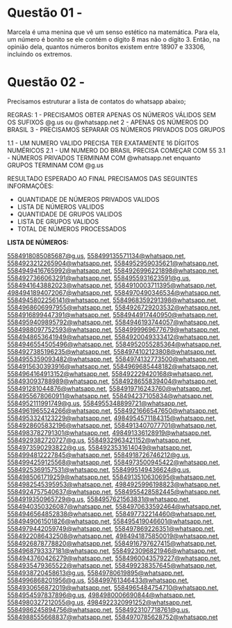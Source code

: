 # Questão 01 -

Marcela é uma menina que vê um senso estético na matemática. Para ela, um número é bonito se ele contém o dígito 8 mas não o dígito 3. Então, na opinião dela, quantos números bonitos existem entre 18907 e 33306, incluindo os extremos.

# Questão 02 - 
Precisamos estruturar a lista de contatos do whatsapp abaixo;

REGRAS:
1 - PRECISAMOS OBTER APENAS OS NÚMEROS VÁLIDOS SEM OS SUFIXOS @g.us ou @whatsapp.net
2 - APENAS OS NÚMEROS DO BRASIL
3 - PRECISAMOS SEPARAR OS NÚMEROS PRIVADOS DOS GRUPOS

1.1 - UM NUMERO VALIDO PRECISA TER EXATAMENTE 16 DÍGITOS NUMÉRICOS
2.1 - UM NUMERO DO BRASIL PRECISA COMEÇAR COM 55
3.1 - NÚMEROS PRIVADOS TERMINAM COM @whatsapp.net enquanto GRUPOS TERMINAM COM @g.us

RESULTADO ESPERADO
AO FINAL PRECISAMOS DAS SEGUINTES INFORMAÇÕES:
- QUANTIDADE DE NÚMEROS PRIVADOS VALIDOS
- LISTA DE NÚMEROS VALIDOS
- QUANTIDADE DE GRUPOS VALIDOS
- LISTA DE GRUPOS VALIDOS
- TOTAL DE NÚMEROS PROCESSADOS

<b>LISTA DE NÚMEROS:</b>

5584918085085687@g.us, 558499135571134@whatsapp.net, 5584923212265904@whatsapp.net, 5584952959035621@whatsapp.net, 5584949416765992@whatsapp.net, 5584926996221898@whatsapp.net, 5584927366063291@whatsapp.net, 5584955931623591@g.us, 5584941643882023@whatsapp.net, 5584910003711395@whatsapp.net, 4984941894072067@whatsapp.net, 5584970490346534@whatsapp.net, 5584945802256141@whatsapp.net, 5584968359291398@whatsapp.net, 5584968606997955@whatsapp.net, 5584926729203532@whatsapp.net, 5584916899447391@whatsapp.net, 5584944917440950@whatsapp.net, 5584959409895792@whatsapp.net, 5584946193744057@whatsapp.net, 5584988097752593@whatsapp.net, 5584999969677679@whatsapp.net, 5584948653641949@whatsapp.net, 5584920049333412@whatsapp.net, 5584946554505496@whatsapp.net, 5584952055285364@whatsapp.net, 5584927385196235@whatsapp.net, 5584974102123808@whatsapp.net, 5584955359093482@whatsapp.net, 5584974132773500@whatsapp.net, 5584915630393916@whatsapp.net, 5584969685448182@whatsapp.net, 5584964164913152@whatsapp.net, 558492229420168@whatsapp.net, 558493093788989@whatsapp.net, 5584928655839404@whatsapp.net, 558491281044876@whatsapp.net, 5584919716243760@whatsapp.net, 5584955678060911@whatsapp.net, 558494237105834@whatsapp.net, 5584952111991749@g.us, 5584955348899721@whatsapp.net, 5584961965524266@whatsapp.net, 5584921666547650@whatsapp.net, 5584953324123229@whatsapp.net, 4984954571184315@whatsapp.net, 5584928605832196@whatsapp.net, 5584913407077701@whatsapp.net, 5584983782791301@whatsapp.net, 498491336128919@whatsapp.net, 5584929382720727@g.us, 5584932963421152@whatsapp.net, 5584973590293822@g.us, 5584923531614049@whatsapp.net, 5584994812227845@whatsapp.net, 5584918726746212@g.us, 5584994259125568@whatsapp.net, 5584973500945422@whatsapp.net, 5584925369157531@whatsapp.net, 5584995149436624@g.us, 5584985061719259@whatsapp.net, 5584913510630695@whatsapp.net, 5584982545395953@whatsapp.net, 4984925996198823@whatsapp.net, 5584924757540637@whatsapp.net, 5584955428582445@whatsapp.net, 5584919350965729@g.us, 5584957621563831@whatsapp.net, 5584940350326087@whatsapp.net, 5584970633592464@whatsapp.net, 5584946564852838@whatsapp.net, 558497732214460@whatsapp.net, 5584949061501826@whatsapp.net, 558495419046601@whatsapp.net, 5584979442059749@whatsapp.net, 558497869226351@whatsapp.net, 5584922086432508@whatsapp.net, 4984941875850019@whatsapp.net, 5584926878778820@whatsapp.net, 5584916797627415@whatsapp.net, 5584968793337181@whatsapp.net, 5584923096821946@whatsapp.net, 5584943760426279@whatsapp.net, 5584960043579227@whatsapp.net, 5584935479365522@whatsapp.net, 558499238357645@whatsapp.net, 5584938720458613@g.us, 55849780619895@whatsapp.net, 5584996868201956@g.us, 558499761346433@whatsapp.net, 5584930656872019@whatsapp.net, 5584965484754710@whatsapp.net, 5584954597837896@g.us, 4984980006690844@whatsapp.net, 5584980327212055@g.us, 4984922320991252@whatsapp.net, 5584986245894756@whatsapp.net, 5584923107718761@g.us, 5584988555668837@whatsapp.net, 5584970785628752@whatsapp.net